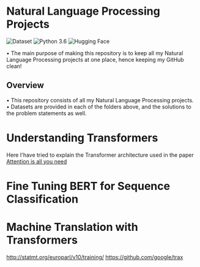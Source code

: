 # Natural Language Processing Projects
![Dataset](https://img.shields.io/badge/Dataset-Kaggle-blue.svg) ![Python 3.6](https://img.shields.io/badge/Python-3.6-brightgreen.svg) ![Hugging Face](https://img.shields.io/badge/Library-nltk-orange.svg)

• The main purpose of making this repository is to keep all my Natural Language Processing projects at one place, hence keeping my GitHub clean!

## Overview
• This repository consists of all my Natural Language Processing projects.<br/>
• Datasets are provided in each of the folders above, and the solutions to the problem statements as well.

# Understanding Transformers

Here I'have tried to explain the Transformer architecture used in the paper 
[Attention is all you need](https://arxiv.org/abs/1706.03762) 

# Fine Tuning BERT for Sequence Classification

# Machine Translation with Transformers

http://statmt.org/europarl/v10/training/
https://github.com/google/trax
